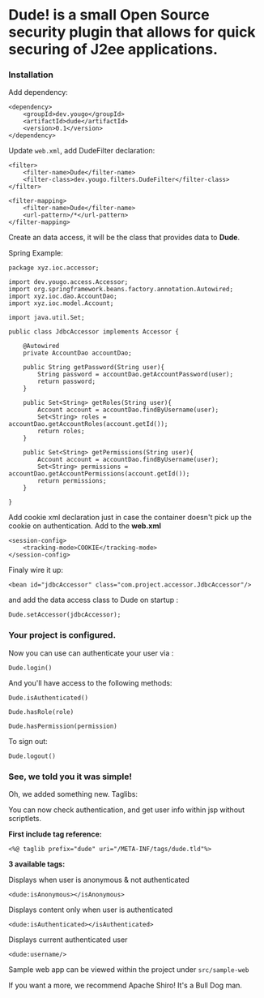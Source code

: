 # Dude! is a small Open Source security plugin that allows for quick securing of J2ee applications.

### Installation

Add dependency:

```
<dependency>
    <groupId>dev.yougo</groupId>
    <artifactId>dude</artifactId>
    <version>0.1</version>
</dependency>
```

Update `web.xml`, add DudeFilter declaration:

```
<filter>
    <filter-name>Dude</filter-name>
    <filter-class>dev.yougo.filters.DudeFilter</filter-class>
</filter>

<filter-mapping>
    <filter-name>Dude</filter-name>
    <url-pattern>/*</url-pattern>
</filter-mapping>
```

Create an data access, it will be the class
that provides data to **Dude**.

Spring Example:

```
package xyz.ioc.accessor;

import dev.yougo.access.Accessor;
import org.springframework.beans.factory.annotation.Autowired;
import xyz.ioc.dao.AccountDao;
import xyz.ioc.model.Account;

import java.util.Set;

public class JdbcAccessor implements Accessor {

    @Autowired
    private AccountDao accountDao;

    public String getPassword(String user){
        String password = accountDao.getAccountPassword(user);
        return password;
    }

    public Set<String> getRoles(String user){
        Account account = accountDao.findByUsername(user);
        Set<String> roles = accountDao.getAccountRoles(account.getId());
        return roles;
    }

    public Set<String> getPermissions(String user){
        Account account = accountDao.findByUsername(user);
        Set<String> permissions = accountDao.getAccountPermissions(account.getId());
        return permissions;
    }

}
```

Add cookie xml declaration just in case the container 
doesn't pick up the cookie on authentication. Add to the **web.xml**

```
<session-config>
    <tracking-mode>COOKIE</tracking-mode>
</session-config>
```


Finaly wire it up:

```
<bean id="jdbcAccessor" class="com.project.accessor.JdbcAccessor"/>
```

and add the data access class to Dude on startup :

```Dude.setAccessor(jdbcAccessor);```


### Your project is configured. 

Now you can use can authenticate your user via :

`Dude.login()`

And you'll have access to the following methods:

`Dude.isAuthenticated()`

`Dude.hasRole(role)`

`Dude.hasPermission(permission)`

To sign out:

`Dude.logout()`

### See, we told you it was simple!

Oh, we added something new. Taglibs:

You can now check authentication, and get user info 
within jsp without scriptlets.

**First include tag reference:**

`<%@ taglib prefix="dude" uri="/META-INF/tags/dude.tld"%>`

**3 available tags:**

Displays when user is anonymous & not authenticated

`<dude:isAnonymous></isAnonymous>`


Displays content only when user is authenticated

`<dude:isAuthenticated></isAuthenticated>`


Displays current authenticated user

`<dude:username/>`


Sample web app can be viewed within the project under `src/sample-web`

If you want a more, we recommend Apache Shiro! It's a Bull Dog man.